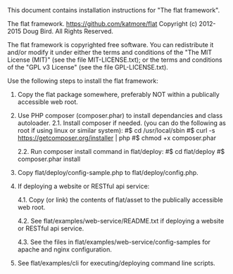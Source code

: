 This document contains installation instructions for "The flat framework".

The flat framework. https://github.com/katmore/flat
Copyright (c) 2012-2015 Doug Bird. All Rights Reserved.

The flat framework is copyrighted free software.
You can redistribute it and/or modify it under either the terms and conditions of the
"The MIT License (MIT)" (see the file MIT-LICENSE.txt); or the terms and conditions
of the "GPL v3 License" (see the file GPL-LICENSE.txt).

Use the following steps to install the flat framework:

1. Copy the flat package somewhere, preferably NOT within a publically accessible web root.

2. Use PHP composer (composer.phar) to install dependancies and class autoloader.
   2.1. Install composer if needed. (you can do the following as root if using linux or similar system):
      #$ cd /usr/local/sbin
      #$ curl -s https://getcomposer.org/installer | php
      #$ chmod +x composer.phar

   2.2. Run composer install command in flat/deploy:
      #$ cd flat/deploy
      #$ composer.phar install

3. Copy flat/deploy/config-sample.php to flat/deploy/config.php.

4. If deploying a website or RESTful api service:

   4.1. Copy (or link) the contents of flat/asset to the publically accessible web root.
   
   4.2. See flat/examples/web-service/README.txt if deploying a website or RESTful api service.
   
   4.3. See the files in flat/examples/web-service/config-samples for apache and nginx configuration.
   
5. See flat/examples/cli for executing/deploying command line scripts.